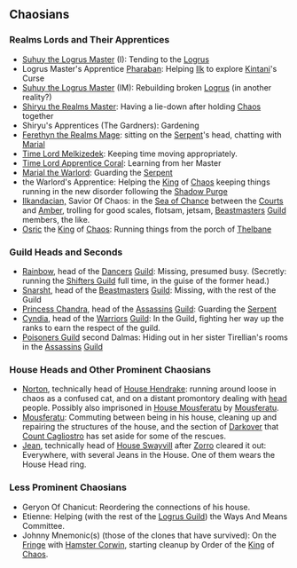 ## <A NAME="chaosians">Chaosians</A>
### Realms Lords and Their Apprentices
 + [Suhuy the Logrus Master](RealmsLords) (I): Tending to the [Logrus](TheLogrus)
 + Logrus Master's Apprentice [Pharaban](PharabanOfPharaban): Helping [Ilk](IlkandacianOfCara) to explore [Kintani](DragonKintani)'s Curse
 + [Suhuy the Logrus Master](RealmsLords) (IM): Rebuilding broken [Logrus](TheLogrus) (in another reality?)
 + [Shiryu the Realms Master](RealmsMasterShiryu): Having a lie-down after holding [Chaos](CourtsOfChaos) together
 + Shiryu's Apprentices (The Gardners): Gardening
 + [Ferethyn the Realms Mage](RealmsLords): sitting on the [Serpent](SerpentOfChaos)'s head, chatting with [Marial](RealmsLords)
 + [Time Lord Melkizedek](RealmsLords): Keeping time moving appropriately.
 + [Time Lord Apprentice Coral](CobalteanRoyalFamily#coral): Learning from her Master
 + [Marial the Warlord](RealmsLords): Guarding the [Serpent](SerpentOfChaos)
 + the Warlord's Apprentice: Helping the [King](KingOfChaos) of [Chaos](CourtsOfChaos) keeping things running in the new disorder following the [Shadow Purge](ShadowPurge)
 + [Ilkandacian,](IlkandacianOfCara) Savior Of Chaos: in the [Sea of Chance](SeaOfChance) between the [Courts](CourtsOfChaos) and [Amber](KolvirPromontory), trolling for good scales, flotsam, jetsam, [Beastmasters](BeastmastersGuild) [Guild](ChaosGuilds) members, the like.
 + [Osric](OsricOfChanicut) the [King](KingOfChaos) of [Chaos](CourtsOfChaos): Running things from the porch of [Thelbane](CastleThelbane)

### Guild Heads and Seconds
 + [Rainbow](RainbowOfDancers), head of the [Dancers](DancersGuild) [Guild](ChaosGuilds): Missing, presumed busy.  (Secretly:  running the [Shifters Guild](ChaosGuilds#shifters) full time, in the guise of the former head.)
 + [Snarsht](SnarshtOfBeastmasters), head of the [Beastmasters](BeastmastersGuild) [Guild](ChaosGuilds): Missing, with the rest of the Guild
 + [Princess Chandra](PrincessChandraOfAssassins), head of the [Assassins](AssassinsGuild) [Guild](ChaosGuilds): Guarding the [Serpent](SerpentOfChaos)
 + [Cyndia](CobalteanRoyalFamily#cyndia), head of the [Warriors](WarriorsGuild) [Guild](ChaosGuilds): In the Guild, fighting her way up the ranks to earn the respect of the guild.
 + [Poisoners Guild](ChaosGuilds) second Dalmas: Hiding out in her sister Tirellian's rooms in the [Assassins](AssassinsGuild) [Guild](ChaosGuilds)


### House Heads and Other Prominent Chaosians
 + [Norton](NortonOfBeastmasters), technically head of [House Hendrake](HouseHendrake): running around loose in chaos as a confused cat, and on a distant promontory dealing with [head](NortonsHead) people.  Possibly also imprisoned in [House Mousferatu](ChaosHouses) by [Mousferatu](MousferatuOfMousferatu).
 + [Mousferatu](MousferatuOfMousferatu): Commuting between being in his house, cleaning up and repairing the structures of the house, and the section of [Darkover](DarkoverPromontory) that [Count Cagliostro](CountCagliostro) has set aside for some of the rescues.
 + [Jean](JeanOfFlorimel), technically head of [House Swayvill](HouseSwayvill) after [Zorro](ZorroOfAssassins) cleared it out: Everywhere, with several Jeans in the House.  One of them wears the House Head ring.

### Less Prominent Chaosians
 + Geryon Of Chanicut: Reordering the connections of his house.
 + Etienne: Helping (with the rest of the [Logrus Guild](ChaosGuilds)) the Ways And Means Committee.
 + Johnny Mnemonic(s) (those of the clones that have survived): On the [Fringe](PowersBalancesAndOpposites) with [Hamster Corwin](WhoIsWhereHamsterites#corwin), starting cleanup by Order of the [King](KingOfChaos) of [Chaos](CourtsOfChaos).
